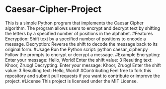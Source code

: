 # Caesar-Cipher-Project
This is a simple Python program that implements the Caesar Cipher algorithm. The program allows users to encrypt and decrypt text by shifting the letters by a specified number of positions in the alphabet.
#Features
Encryption: Shift text by a specified number of positions to encode a message. Decryption: Reverse the shift to decode the message back to its original form.
#Usage
Run the Python script: python caesar_cipher.py Follow the prompts to encrypt or decrypt a message.
#Example
Encrypting: Enter your message: Hello, World! Enter the shift value: 3 Resulting text: Khoor, Zruog! Decrypting: Enter your message: Khoor, Zruog! Enter the shift value: 3 Resulting text: Hello, World!
#Contributing
Feel free to fork this repository and submit pull requests if you want to contribute or improve the project.
#License
This project is licensed under the MIT License.
